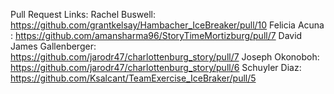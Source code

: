 Pull Request Links:
Rachel Buswell: https://github.com/grantkelsay/Hambacher_IceBreaker/pull/10
Felicia Acuna : https://github.com/amansharma96/StoryTimeMortizburg/pull/7
David James Gallenberger: https://github.com/jarodr47/charlottenburg_story/pull/7
Joseph Okonoboh: https://github.com/jarodr47/charlottenburg_story/pull/6
Schuyler Diaz: https://github.com/Ksalcant/TeamExercise_IceBraker/pull/5
